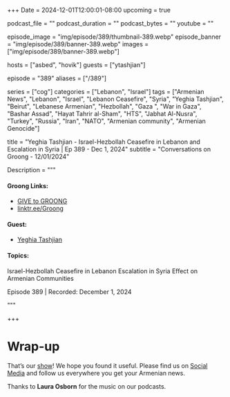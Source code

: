 +++
Date = 2024-12-01T12:00:01-08:00
upcoming = true

podcast_file = ""
podcast_duration = ""
podcast_bytes = ""
youtube = ""

episode_image = "img/episode/389/thumbnail-389.webp"
episode_banner = "img/episode/389/banner-389.webp"
images = ["img/episode/389/banner-389.webp"]

hosts = ["asbed", "hovik"]
guests = ["ytashjian"]

episode = "389"
aliases = ["/389"]

series = ["cog"]
categories = ["Lebanon", "Israel"]
tags = ["Armenian News", "Lebanon", "Israel", "Lebanon Ceasefire", "Syria", "Yeghia Tashjian", "Beirut", "Lebanese Armenian", "Hezbollah", "Gaza ", "War in Gaza", "Bashar Assad", "Hayat Tahrir al-Sham", "HTS", "Jabhat Al-Nusra", "Turkey", "Russia", "Iran", "NATO", "Armenian community", "Armenian Genocide"]

title = "Yeghia Tashjian - Israel-Hezbollah Ceasefire in Lebanon and Escalation in Syria | Ep 389 - Dec 1, 2024"
subtitle = "Conversations on Groong - 12/01/2024"

Description = """

#### Groong Links:
* [GIVE to GROONG](https://podcasts.groong.org/donate)
* [linktr.ee/Groong](https://linktr.ee/groong)

#### Guest:
* [Yeghia Tashjian](/guest/ytashjian)

#### Topics:
Israel-Hezbollah Ceasefire in Lebanon
Escalation in Syria
Effect on Armenian Communities


Episode 389 | Recorded: December 1, 2024

"""

+++

# Wrap-up

That’s our [show](https://podcasts.groong.org/)! We hope you found it useful. Please find us on [Social Media](https://linktr.ee/groong) and follow us everywhere you get your Armenian news.

Thanks to **Laura Osborn** for the music on our podcasts.
